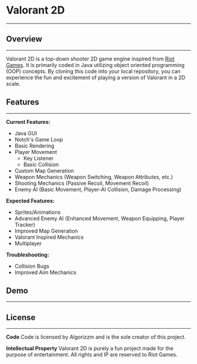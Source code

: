 Valorant 2D
===========
---

## Overview
-----------

Valorant 2D is a top-down shooter 2D game engine inspired from [Riot Games](https://www.riotgames.com/en). It is primarily coded in Java utilizing object oriented programming (OOP) concepts. By cloning this code into your local repository, you can experience the fun and excitement of playing a version of Valorant in a 2D scale.


## Features
-----------

__Current Features:__
* Java GUI
* Notch's Game Loop
* Basic Rendering
* Player Movement
  * Key Listener
  * Basic Collision
* Custom Map Generation
* Weapon Mechanics (Weapon Switching, Weapon Attributes, etc.)
* Shooting Mechanics (Passive Recoil, Movement Recoil)
* Enemy AI (Basic Movement, Player-AI Collision, Damage Processing)


__Expected Features:__
* Sprites/Animations
* Advanced Enemy AI (Enhanced Movement, Weapon Equipping, Player Tracker)
* Improved Map Generation
* Valorant Inspired Mechanics
* Multiplayer 


__Troubleshooting:__
- Collision Bugs
- Improved Aim Mechanics


## Demo
-------


## License
----------
__Code__
Code is licensed by Algorizzm and is the sole creator of this project.


__Intellectual Property__
Valorant 2D is purely a fun project made for the purpose of entertainment. All rights and IP are reserved to Riot Games.

